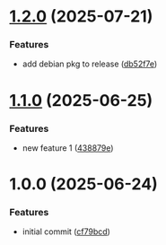 # [1.2.0](https://github.com/mtanida/semantic-release-demo/compare/v1.1.0...v1.2.0) (2025-07-21)


### Features

* add debian pkg to release ([db52f7e](https://github.com/mtanida/semantic-release-demo/commit/db52f7e2bae92c993a2e00a0250f9e3ab786233f))

# [1.1.0](https://github.com/mtanida/semantic-release-demo/compare/v1.0.0...v1.1.0) (2025-06-25)


### Features

* new feature 1 ([438879e](https://github.com/mtanida/semantic-release-demo/commit/438879edc2ef488036105ab0bf1be2d847ff7ab1))

# 1.0.0 (2025-06-24)


### Features

* initial commit ([cf79bcd](https://github.com/mtanida/semantic-release-demo/commit/cf79bcdfcd36e1df1a5211cb78094b1f911d4d3f))
